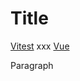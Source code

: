 # Title

<a class="remark-magic-link remark-magic-link-link remark-magic-link-with-image" href="https://github.com/vitest-dev/vitest" target="_blank"><span class="remark-magic-link-image" role="img" style="background-image: url(&#x27;https://github.com/vitest-dev.png&#x27;)"></span><span class="remark-magic-link-text">Vitest</span></a> xxx <a class="remark-magic-link remark-magic-link-link remark-magic-link-with-image" href="https://github.com/vuejs/core" target="_blank"><span class="remark-magic-link-image" role="img" style="background-image: url(&#x27;https://github.com/vuejs.png&#x27;)"></span><span class="remark-magic-link-text">Vue</span></a>

Paragraph
